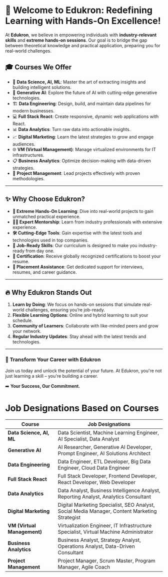 # 🚀 Welcome to **Edukron**: Redefining Learning with Hands-On Excellence!

At **Edukron**, we believe in empowering individuals with **industry-relevant skills** and **extreme hands-on sessions**. Our goal is to bridge the gap between theoretical knowledge and practical application, preparing you for real-world challenges.

## 🎓 **Courses We Offer**
- 🧠 **Data Science, AI, ML**: Master the art of extracting insights and building intelligent solutions.
- 🤖 **Generative AI**: Explore the future of AI with cutting-edge generative technologies.
- 🏗️ **Data Engineering**: Design, build, and maintain data pipelines for modern businesses.
- 💻 **Full Stack React**: Create responsive, dynamic web applications with React.
- 📊 **Data Analytics**: Turn raw data into actionable insights.
- 📈 **Digital Marketing**: Learn the latest strategies to grow and engage audiences.
- 🌐 **VM (Virtual Management)**: Manage virtualized environments for IT infrastructures.
- 📋 **Business Analytics**: Optimize decision-making with data-driven strategies.
- 📁 **Project Management**: Lead projects effectively with proven methodologies.

---

## ✨ **Why Choose Edukron?**
- **🌟 Extreme Hands-On Learning**: Dive into real-world projects to gain unmatched practical experience.
- **👩‍🏫 Expert Mentorship**: Learn from industry professionals with extensive experience.
- **🛠️ Cutting-Edge Tools**: Gain expertise with the latest tools and technologies used in top companies.
- **💼 Job-Ready Skills**: Our curriculum is designed to make you industry-ready from day one.
- **📜 Certification**: Receive globally recognized certifications to boost your resume.
- **🤝 Placement Assistance**: Get dedicated support for interviews, resumes, and career guidance.

---

## 🔥 **Why Edukron Stands Out**
1. **Learn by Doing**: We focus on hands-on sessions that simulate real-world challenges, ensuring you’re job-ready.
2. **Flexible Learning Options**: Online and hybrid learning to suit your schedule.
3. **Community of Learners**: Collaborate with like-minded peers and grow your network.
4. **Regular Industry Updates**: Stay ahead with the latest trends and technologies.

---

### 🌟 **Transform Your Career with Edukron**
Join us today and unlock the potential of your future. At Edukron, you're not just learning a skill – you're building a career.

➡️ **Your Success, Our Commitment.**





# Job Designations Based on Courses

| **Course**                 | **Job Designations**                                                |
|----------------------------|--------------------------------------------------------------------|
| **Data Science, AI, ML**       | Data Scientist, Machine Learning Engineer, AI Specialist, Data Analyst |
| **Generative AI**              | AI Researcher, Generative AI Developer, Prompt Engineer, AI Solutions Architect |
| **Data Engineering**           | Data Engineer, ETL Developer, Big Data Engineer, Cloud Data Engineer |
| **Full Stack React**           | Full Stack Developer, Frontend Developer, React Developer, Web Developer |
| **Data Analytics**             | Data Analyst, Business Intelligence Analyst, Reporting Analyst, Analytics Consultant |
| **Digital Marketing**          | Digital Marketing Specialist, SEO Analyst, Social Media Manager, Content Marketing Strategist |
| **VM (Virtual Management)**    | Virtualization Engineer, IT Infrastructure Specialist, Virtual Machine Administrator |
| **Business Analytics**         | Business Analyst, Strategy Analyst, Operations Analyst, Data-Driven Consultant |
| **Project Management**         | Project Manager, Scrum Master, Program Manager, Agile Coach |
